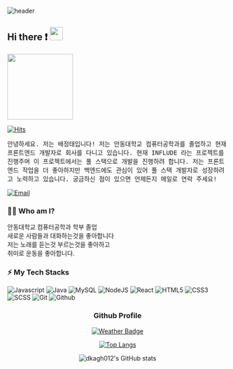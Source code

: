 ![header](https://capsule-render.vercel.app/api?type=waving&color=gradient&width=100%&height=300&section=header&text=Good%20to%20see%20you%20%F0%9F%A4%97&desc=I%27m%20JungTae%20:%20%29&fontSize=60&fontAlignY=40&descSize=25&descAlignY=58&animation=fadeIn)

## Hi there ❗ <img src="./images/wave-hello.gif" height="30">
  <img height="150" src="https://camo.githubusercontent.com/62da68eb62b1e5f175f7d1f0191dd89a653d7908feb22d37d4a0ab07365d6791/68747470733a2f2f6d656469612e67697068792e636f6d2f6d656469612f4d3967624264396e6244724f5475314d71782f67697068792e676966"  />

[![Hits](https://hits.seeyoufarm.com/api/count/incr/badge.svg?url=https%3A%2F%2Fgithub.com%2Fdkagh012%2Fhit-counter&count_bg=%2379C83D&title_bg=%23555555&icon=&icon_color=%23E7E7E7&title=hits&edge_flat=false)](https://hits.seeyoufarm.com)


<samp> 안녕하세요. 저는 배정태입니다!
저는 안동대학교 컴퓨터공학과를 졸업하고 현재 프론트엔드 개발자로 회사를 다니고 있습니다.
현재 INFLUDE  라는 프로젝트를 진행주며 이 프로젝트에서는 풀 스택으로 개발을 진행하려 합니다.
저는 프론트엔드 작업을 더 좋아하지만 백엔드에도 관심이 있어 풀 스택 개발자로 성장하려고 노력하고 있습니다.
궁금하신 점이 있으면 언제든지 메일로 연락 주세요! </samp>

[![Email](http://img.shields.io/badge/-qowjdxo00@gmail.com-4885ed?style=flat-square&logo=gmail&link=mailto:qowjdxo00@gmail.com)](mailto:qowjdxo00@gmail.com)
### 💁‍♂️ Who am I?
안동대학교 컴퓨터공학과 학부 졸업 <br/>
새로운 사람들과 대화하는것을 좋아합니다<br/>
저는 노래를 듣는것 부르는것을 좋아하고 <br/>
취미로 운동을 좋아합니다.
### ⚡ My Tech Stacks
![Javascript](http://img.shields.io/badge/-Javascript-f7e018?style=flat-square&logo=javascript&logoColor=black)
![Java](https://img.shields.io/badge/-Java-da1e20?style=flat-square&logo=Java&logoColor=white)
![MySQL](https://img.shields.io/badge/-MySQL-white?style=flat-square&logo=MySQL&logoColor=#005e86)
![NodeJS](http://img.shields.io/badge/-Node.js-333?style=flat-square&logo=Node.js)
![React](http://img.shields.io/badge/-React-20232a?style=flat-square&logo=React)
![HTML5](http://img.shields.io/badge/-HTML5-f06529?style=flat-square&logo=HTML5&logoColor=white)
![CSS3](http://img.shields.io/badge/-CSS3-1572b6?style=flat-square&logo=CSS3)
![SCSS](https://img.shields.io/badge/-SCSS-cc6699?style=flat-square&logo=SCSS)
![Git](http://img.shields.io/badge/-Git-f05032?style=flat-square&logo=Git&logoColor=white)
![Github](http://img.shields.io/badge/-Github-181717?style=flat-square&logo=Github&logoColor=white)

<div align="center">
<h3>Github Profile</h3>

[![Weather Badge](https://weather-badge.vercel.app/api/badge?lat=37.5666791&lon=126.9782914)](https://weather-badge.vercel.app//api/badge?lat=37.5666791&lon=126.9782914)

[![Top Langs](https://github-readme-stats.vercel.app/api/top-langs/?username=dkagh012&layout=compact)](https://github.com/anuraghazra/github-readme-stats) 
  
![dkagh012's GitHub stats](https://github-readme-stats.vercel.app/api?username=dkagh012&show_icons=true&theme=onedark&hide_border=true)

</div>




